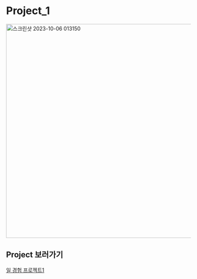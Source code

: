 # Project_1
<img width="583" alt="스크린샷 2023-10-06 013150" src="https://github.com/HongkyuRyu/Project_1/assets/69923886/5c86537e-6d41-4f52-843f-3faa8ffdc34b">

## Project 보러가기
[일 경험 프로젝트1](https://hongkyu08.oopy.io/efc9a247-4c2d-4eb5-9b5b-9e98c4be6911)




